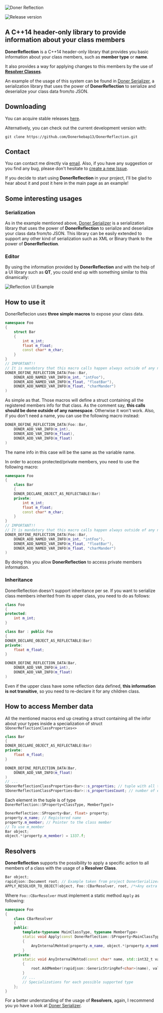 ![Doner Reflection](https://i.imgur.com/oDC0Brl.png)

![Release version](https://img.shields.io/badge/release-v1.0.0-blue.svg)

## A C++14 header-only library to provide information about your class members

**DonerReflection** is a C++14 header-only library that provides you basic information about your class members, such as **member type** or **name**.

It also provides a way for applying changes to this members by the use of **[Resolver Classes](#resolvers)**. 

An example of the usage of this system can be found in [Doner Serializer](https://github.com/Donerkebap13/DonerSerializer), a serialization library that uses the power of **DonerReflection** to serialize and deserialize your class data from/to JSON.

## Downloading

You can acquire stable releases [here](https://github.com/Donerkebap13/DonerReflection/releases).

Alternatively, you can check out the current development version with:

```
git clone https://github.com/Donerkebap13/DonerReflection.git
```
## Contact

You can contact me directly via [email](mailto:donerkebap13@gmail.com).
Also, if you have any suggestion or you find any bug, please don't hesitate to [create a new Issue](https://github.com/Donerkebap13/DonerReflection/issues).

If you decide to start using **DonerReflection** in your project, I'll be glad to hear about it and post it here in the main page as an example!
## Some interesting usages
### Serialization
As in the example mentioned above, [Doner Serializer](https://github.com/Donerkebap13/DonerSerializer) is a serialization library that uses the power of **DonerReflection** to serialize and deserialize your class data from/to JSON. This library can be easily extended to support any other kind of serialization such as XML or Binary thank to the power of **DonerReflection**.
### Editor 
By using the information provided by **DonerReflection** and with the help of a UI library such as **QT**, you could end up with something similar to this dinamically:

![Reflection UI Example](https://i.imgur.com/UHWwsfY.png)
## How to use it
DonerReflecion uses **three simple macros** to expose your class data.
```c++
namespace Foo
{
	struct Bar
	{
		int m_int;
		float m_float;
		const char* m_char;
	}
}
// IMPORTANT!!
// It is mandatory that this macro calls happen always outside of any namespace
DONER_DEFINE_REFLECTION_DATA(Foo::Bar,
	DONER_ADD_NAMED_VAR_INFO(m_int, "intFoo"),
	DONER_ADD_NAMED_VAR_INFO(m_float, "floatBar"),
	DONER_ADD_NAMED_VAR_INFO(m_float, "charMander")
)
```
As simple as that. Those macros will define a struct containing all the registered members info for that class. As the comment say, **this calls should be done outside of any namespace**. Otherwise it won't work.
Also, if you don't need a name, you can use the following macro instead:
```c++
DONER_DEFINE_REFLECTION_DATA(Foo::Bar,
	DONER_ADD_VAR_INFO(m_int),
	DONER_ADD_VAR_INFO(m_float),
	DONER_ADD_VAR_INFO(m_float)
)
```
The name info in this case will be the same as the variable name.

In order to access protected/private members, you need to use the following macro:
```c++
namespace Foo
{
	class Bar
	{
	DONER_DECLARE_OBJECT_AS_REFLECTABLE(Bar)
	private:
		int m_int;
		float m_float;
		const char* m_char;
	}
}
// IMPORTANT!!
// It is mandatory that this macro calls happen always outside of any namespace
DONER_DEFINE_REFLECTION_DATA(Foo::Bar,
	DONER_ADD_NAMED_VAR_INFO(m_int, "intFoo"),
	DONER_ADD_NAMED_VAR_INFO(m_float, "floatBar"),
	DONER_ADD_NAMED_VAR_INFO(m_float, "charMander")
)
```
By doing this you allow **DonerReflection** to access private members information.
### Inheritance
DonerReflection doesn't support inheritance per se. If you want to serialize class members inherited from its upper class, you need to do as follows:
```c++
class Foo
{
protected:
	int m_int;
}

class Bar : public Foo
{
DONER_DECLARE_OBJECT_AS_REFLECTABLE(Bar)
private:
	float m_float;
}

DONER_DEFINE_REFLECTION_DATA(Bar,
	DONER_ADD_VAR_INFO(m_int),
	DONER_ADD_VAR_INFO(m_float)
)
```
Even if the upper class have some reflection data defined, **this information is not transitive**, so you need to re-declare it for any children class.
## How to access Member data
All the mentioned macros end up creating a struct containing all the infor about your types inside a specialization of struct ``SDonerReflectionClassProperties<>``
```c++
class Bar
{
DONER_DECLARE_OBJECT_AS_REFLECTABLE(Bar)
private:
	float m_float;
}

DONER_DEFINE_REFLECTION_DATA(Bar,
	DONER_ADD_VAR_INFO(m_float)
)
// ...
SDonerReflectionClassProperties<Bar>::s_properties; // tuple with all the info
SDonerReflectionClassProperties<Bar>::s_propertiesCount; // number of elements in the tuple
```
Each element in the tuple is of type ``  DonerReflection::SProperty<ClassType, MemberType)>``
```c++
DonerReflection::SProperty<Bar, float> property;
property.m_name; // Registered name
property.m_member; // Pointer to the class member
// To use m_member
Bar object;
object.*(property.m_member) = 1337.f;
```
## Resolvers
**DonerReflection** supports the possibility to apply a specific action to all members of a class with the usage of a **Resolver Class**.
```c++
Bar object;
rapidjson::Document root; // Example taken from project DonerSerializer
APPLY_RESOLVER_TO_OBJECT(object, Foo::CBarResolver, root, /*>Any extra parameter needed by your resolver*/)
```
Where ``Foo::CBarResolver`` must implement a static method ``Apply`` as following:
```c++
namespace Foo
{
	class CBarResolver
	{
	public:
		template<typename MainClassType, typename MemberType>
		static void Apply(const DonerReflection::SProperty<MainClassType, MemberType>& property, MainClassType& object, rapidjson::Document& root)
		{
			AnyInternalMehtod(property.m_name, object.*(property.m_member), root);
		}
	private:
		static void AnyInternalMehtod(const char* name, std::int32_t value, rapidjson::Document& root)
		{
			root.AddMember(rapidjson::GenericStringRef<char>(name), value, root.GetAllocator());
		}
		// ...
		// Specializations for each possible supported type
	};
}
```
For a better understanding of the usage of **Resolvers**, again, I recommend you yo have a look at [Doner Serializer](https://github.com/Donerkebap13/DonerSerializer).